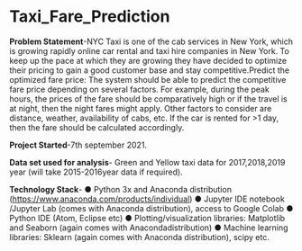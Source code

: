 # Taxi_Fare_Prediction
**Problem Statement**-NYC Taxi is one of the cab services in New York, which is growing rapidly online car rental and taxi hire companies in New York. To keep up the pace at which they are growing they have decided to optimize their pricing to gain a good customer base and stay competitive.Predict the optimized fare price: The system should be able to predict the competitive fare price depending on several factors. For example, during the peak hours, the prices of the fare should be comparatively high or if the travel is at night, then the night fares might apply. Other factors to consider are distance, weather, availability of cabs, etc. If the car is rented for >1 day, then the fare should be calculated accordingly.

**Project Started**-7th september 2021.

**Data set used for analysis**- Green and Yellow taxi data for 2017,2018,2019 year (will take 2015-2016year data if required).

**Technology Stack**-
● Python 3x and Anaconda distribution (https://www.anaconda.com/products/individual)
● Jupyter IDE notebook /Jupyter Lab (comes with Anaconda distribution), access to Google Colab
● Python IDE (Atom, Eclipse etc)
● Plotting/visualization libraries: Matplotlib and Seaborn (again comes with Anacondadistribution)
● Machine learning libraries: Sklearn (again comes with Anaconda distribution), scipy etc.
